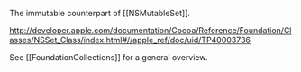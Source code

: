 The immutable counterpart of [[NSMutableSet]].

http://developer.apple.com/documentation/Cocoa/Reference/Foundation/Classes/NSSet_Class/index.html#//apple_ref/doc/uid/TP40003736

See [[FoundationCollections]] for a general overview.
